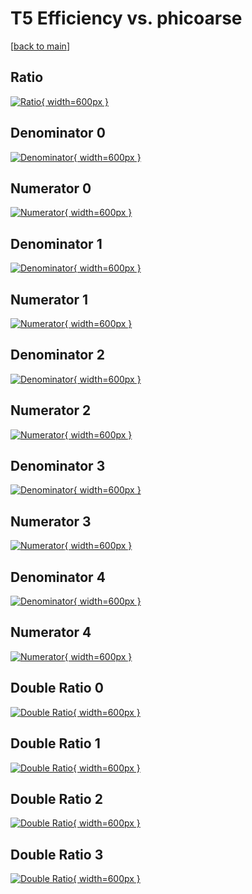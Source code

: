 # T5 Efficiency vs. phicoarse

[[back to main](./)]



## Ratio

[![Ratio](../mtv/var/T5_vtr_0_-1_eff_phicoarse.png){ width=600px }](../mtv/var/T5_vtr_0_-1_eff_phicoarse.pdf)

## Denominator 0

[![Denominator](../mtv/den/T5_vtr_0_-1_eff_phicoarse_den0.png){ width=600px }](../mtv/den/T5_vtr_0_-1_eff_phicoarse_den0.pdf)

## Numerator 0

[![Numerator](../mtv/num/T5_vtr_0_-1_eff_phicoarse_num0.png){ width=600px }](../mtv/num/T5_vtr_0_-1_eff_phicoarse_num0.pdf)

## Denominator 1

[![Denominator](../mtv/den/T5_vtr_0_-1_eff_phicoarse_den1.png){ width=600px }](../mtv/den/T5_vtr_0_-1_eff_phicoarse_den1.pdf)

## Numerator 1

[![Numerator](../mtv/num/T5_vtr_0_-1_eff_phicoarse_num1.png){ width=600px }](../mtv/num/T5_vtr_0_-1_eff_phicoarse_num1.pdf)

## Denominator 2

[![Denominator](../mtv/den/T5_vtr_0_-1_eff_phicoarse_den2.png){ width=600px }](../mtv/den/T5_vtr_0_-1_eff_phicoarse_den2.pdf)

## Numerator 2

[![Numerator](../mtv/num/T5_vtr_0_-1_eff_phicoarse_num2.png){ width=600px }](../mtv/num/T5_vtr_0_-1_eff_phicoarse_num2.pdf)

## Denominator 3

[![Denominator](../mtv/den/T5_vtr_0_-1_eff_phicoarse_den3.png){ width=600px }](../mtv/den/T5_vtr_0_-1_eff_phicoarse_den3.pdf)

## Numerator 3

[![Numerator](../mtv/num/T5_vtr_0_-1_eff_phicoarse_num3.png){ width=600px }](../mtv/num/T5_vtr_0_-1_eff_phicoarse_num3.pdf)

## Denominator 4

[![Denominator](../mtv/den/T5_vtr_0_-1_eff_phicoarse_den4.png){ width=600px }](../mtv/den/T5_vtr_0_-1_eff_phicoarse_den4.pdf)

## Numerator 4

[![Numerator](../mtv/num/T5_vtr_0_-1_eff_phicoarse_num4.png){ width=600px }](../mtv/num/T5_vtr_0_-1_eff_phicoarse_num4.pdf)

## Double Ratio 0

[![Double Ratio](../mtv/ratio/T5_vtr_0_-1_eff_phicoarse_ratio0.png){ width=600px }](../mtv/ratio/T5_vtr_0_-1_eff_phicoarse_ratio0.pdf)

## Double Ratio 1

[![Double Ratio](../mtv/ratio/T5_vtr_0_-1_eff_phicoarse_ratio1.png){ width=600px }](../mtv/ratio/T5_vtr_0_-1_eff_phicoarse_ratio1.pdf)

## Double Ratio 2

[![Double Ratio](../mtv/ratio/T5_vtr_0_-1_eff_phicoarse_ratio2.png){ width=600px }](../mtv/ratio/T5_vtr_0_-1_eff_phicoarse_ratio2.pdf)

## Double Ratio 3

[![Double Ratio](../mtv/ratio/T5_vtr_0_-1_eff_phicoarse_ratio3.png){ width=600px }](../mtv/ratio/T5_vtr_0_-1_eff_phicoarse_ratio3.pdf)

